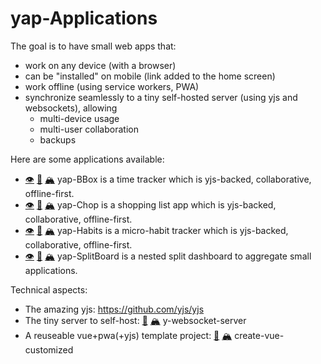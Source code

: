 # yap-Applications

The goal is to have small web apps that:

- work on any device (with a browser)
- can be "installed" on mobile (link added to the home screen)
- work offline (using service workers, PWA)
- synchronize seamlessly to a tiny self-hosted server (using yjs and websockets), allowing
    - multi-device usage
    - multi-user collaboration
    - backups


Here are some applications available:

- [👁️](https://apps.heeere.com/bbox) [🐙](https://github.com/twitwi/yap-bbox) [🏔️](https://codeberg.org/twitwi/yap-bbox) yap-BBox is a time tracker which is yjs-backed, collaborative, offline-first.
- [👁️](https://apps.heeere.com/chop) [🐙](https://github.com/twitwi/yap-chop) [🏔️](https://codeberg.org/twitwi/yap-chop) yap-Chop is a shopping list app which is yjs-backed, collaborative, offline-first.
- [👁️](https://apps.heeere.com/habits) [🐙](https://github.com/twitwi/yap-habits) [🏔️](https://codeberg.org/twitwi/yap-habits) yap-Habits is a micro-habit tracker which is yjs-backed, collaborative, offline-first.
- [👁️](https://apps.heeere.com/splitboard) [🐙](https://github.com/twitwi/yap-splitboard) [🏔️](https://codeberg.org/twitwi/yap-splitboard) yap-SplitBoard is a nested split dashboard to aggregate small applications.


Technical aspects:

- The amazing yjs: https://github.com/yjs/yjs
- The tiny server to self-host: [🐙](https://github.com/twitwi/y-websocket-server) [🏔️](https://codeberg.org/twitwi/y-websocket-server) y-websocket-server
- A reuseable vue+pwa(+yjs) template project: [🐙](https://github.com/twitwi/create-vue-customized) [🏔️](https://codeberg.org/twitwi/create-vue-customized) create-vue-customized

